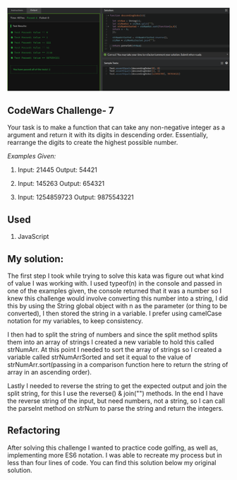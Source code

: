 ![.:Descending Order:.](DescendingOrder.png)

## CodeWars Challenge- 7

Your task is to make a function that can take any non-negative integer as a argument and return it with its digits in descending order. Essentially, rearrange the digits to create the highest possible number.

*Examples Given:*
1. Input: 21445 Output: 54421

2. Input: 145263 Output: 654321

3. Input: 1254859723 Output: 9875543221

## Used

1. JavaScript

## My solution:
The first step I took while trying to solve this kata was figure out what kind of value I was working with. I used typeof(n) in the console and passed in one of the examples given, the console returned that it was a number so I knew this challenge would involve converting this number into a string, I did this by using the String global object with n as the parameter (or thing to be converted), I then stored the string in a variable. I prefer using camelCase notation for my variables, to keep consistency.

I then had to split the string of numbers and since the split method splits them into an array of strings I created a new variable to hold this called strNumArr. At this point I needed to sort the array of strings so I created a variable called strNumArrSorted and set it equal to the value of strNumArr.sort(passing in a comparison function here to return the string of array in an ascending order).

Lastly I needed to reverse the string to get the expected output and join the split string, for this I use the reverse() & join("") methods. In the end I have the reverse string  of the input, but need numbers, not a string, so I can call the parseInt method on strNum to parse the string and return the integers.

## Refactoring

After solving this challenge I wanted to practice code golfing, as well as, implementing more ES6 notation. I was able to recreate my process but in less than four lines of code. You can find this solution below my original solution. 
